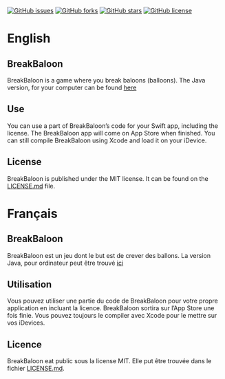 [![GitHub issues](https://img.shields.io/github/issues/Snowy1803/BreakBaloon-mobile.svg)](https://github.com/Snowy1803/BreakBaloon-mobile/issues) [![GitHub forks](https://img.shields.io/github/forks/Snowy1803/BreakBaloon-mobile.svg)](https://github.com/Snowy1803/BreakBaloon-mobile/network) [![GitHub stars](https://img.shields.io/github/stars/Snowy1803/BreakBaloon-mobile.svg)](https://github.com/Snowy1803/BreakBaloon-mobile/stargazers) [![GitHub license](https://img.shields.io/badge/license-MIT-blue.svg)](https://raw.githubusercontent.com/Snowy1803/BreakBaloon-mobile/master/LICENSE.md)
# English
## BreakBaloon
BreakBaloon is a game where you break baloons (balloons). The Java version, for your computer can be found [here](http://elementalcube.infos.st)
## Use
You can use a part of BreakBaloon’s code for your Swift app, including the license. The BreakBaloon app will come on App Store when finished. You can still compile BreakBaloon using Xcode and load it on your iDevice.
## License
BreakBaloon is published under the MIT license. It can be found on the [LICENSE.md](https://github.com/Snowy1803/BreakBaloon-mobile/blob/master/LICENSE.md) file.
# Français
## BreakBaloon
BreakBaloon est un jeu dont le but est de crever des ballons. La version Java, pour ordinateur peut être trouvé [ici](http://elementalcube.infos.st/article/3)
## Utilisation
Vous pouvez utiliser une partie du code de BreakBaloon pour votre propre application en incluant la licence. BreakBaloon sortira sur l’App Store une fois finie. Vous pouvez toujours le compiler avec Xcode pour le mettre sur vos iDevices.
## Licence
BreakBaloon eat public sous la license MIT. Elle put être trouvée dans le fichier [LICENSE.md](https://github.com/Snowy1803/BreakBaloon-mobile/blob/master/LICENSE.md).
